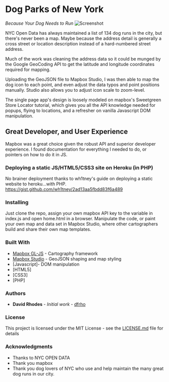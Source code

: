 # Dog Parks of New York
*Because Your Dog Needs to Run*
![Screenshot](https://user-images.githubusercontent.com/3064557/31480210-7fbccd8c-aeea-11e7-8bea-3fa579917715.png)

NYC Open Data has always maintained a list of 134 dog runs in the city, but there's never been a map. Maybe because the address detail is generally a cross street or location description instead of a hard-numbered street address.

Much of the work was cleaning the address data so it could be munged by the Google GeoCoding API to get the latitude and longitude coordinates required for mapping.

Uploading the GeoJSON file to Mapbox Studio, I was then able to map the dog icon to each point, and even adjust the data typos and point positions manually. Studio also allows you to adjust icon scale to zoom-level.

The single page app's design is loosely modeled on mapbox's Sweetgreen Store Locator tutorial, which gives you all the API knowledge needed for popups, flying to locations, and a refresher on vanilla Javascript DOM manipulation.

## Great Developer, and User Experience
Mapbox was a great choice given the robust API and superior developer experience. I found documentation for everything I needed to do, or pointers on how to do it in JS.

### Deploying a static JS/HTML5/CSS3 site on Heroku (in PHP)

No brainer deployment thanks to wh1tney's guide on deploying a static website to heroku...with PHP.
https://gist.github.com/wh1tney/2ad13aa5fbdd83f6a489

### Installing

Just clone the repo, assign your own mapbox API key to the variable in index.js and open home.html in a browser. Manipulate the code, or paint your own map and data set in Mapbox Studio, where other cartographers build and share their own map templates.

### Built With

* [Mapbox GL-JS](https://www.mapbox.com/mapbox-gl-js/api/) - Cartography framework
* [Mapbox Studio](https://www.mapbox.com/mapbox-studio/) - GeoJSON shaping and map styling
* [Javascript]- DOM manipulation
* [HTML5]
* [CSS3]
* [PHP]


### Authors

* **David Rhodes** - *Initial work* - [dfrho](https://github.com/dfrho)


### License

This project is licensed under the MIT License - see the [LICENSE.md](LICENSE.md) file for details

### Acknowledgments

* Thanks to NYC OPEN DATA
* Thank you mapbox
* Thank you dog lovers of NYC who use and help maintain the many great dog runs in our city.
